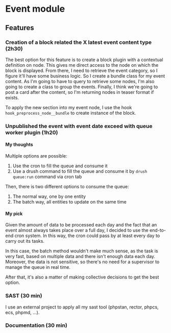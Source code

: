 # Event module

## Features

### Creation of a block related the X latest event content type (2h30)

The best option for this feature is to create a block plugin with a contextual definition on node.
This gives me direct access to the node on which the block is displayed.
From there, I need to retrieve the event category, so I figure it'll have some business logic. So I create a bundle class for my event content.
As I'm going to have to query to retrieve some nodes, I'm also going to create a class to group the events.
Finally, I think we're going to post a card after the content, so I'm returning nodes in teaser format if exists.

To apply the new section into my event node, I use the hook `hook_preprocess_node__bundle` to create instance of the block.

### Unpublished the event with event date exceed with queue worker plugin (1h20)

#### My thoughts

Multiple options are possible:

1. Use the cron to fill the queue and consume it
2. Use a drush command to fill the queue and consume it by `drush queue:run` command via cron tab

Then, there is two different options to consume the queue:

1. The normal way, one by one entity
2. The batch way, all entities to update on the same time

#### My pick

Given the amount of data to be processed each day and the fact that an event almost always takes place over a full day, I decided to use the end-to-end cron system.
In this way, the cron could pass by at least every day to carry out its tasks.

In this case, the batch method wouldn't make much sense, as the task is very fast, based on multiple data and there isn't enough data each day.
Moreover, the data is not sensitive, so there's no need for a supervisor to manage the queue in real time.

After that, it's also a matter of making collective decisions to get the best option.

### SAST (30 min)

I use an external project to apply all my sast tool (phpstan, rector, phpcs, ecs, phpmd, ...).

### Documentation (30 min)

